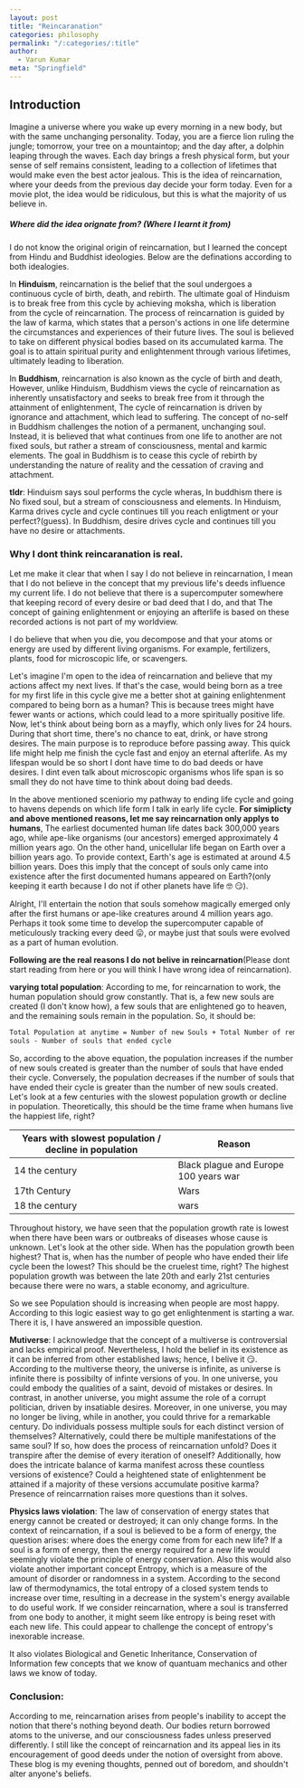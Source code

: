 ```yaml
---
layout: post
title: "Reincaranation"
categories: philosophy
permalink: "/:categories/:title"
author:
  - Varun Kumar
meta: "Springfield"
---
```


## Introduction

Imagine a universe where you wake up every morning in a new body, but with the same unchanging personality. Today, you are a fierce lion ruling the jungle; tomorrow, your tree on a mountaintop; and the day after, a dolphin leaping through the waves. Each day brings a fresh physical form, but your sense of self remains consistent, leading to a collection of lifetimes that would make even the best actor jealous. This is the idea of reincarnation, where your deeds from the previous day decide your form today. Even for a movie plot, the idea would be ridiculous, but this is what the majority of us believe in.

##### **Where did the idea orignate from? (Where I learnt it from)**

I do not know the original origin of reincarnation, but I learned the concept from Hindu and Buddhist ideologies. Below are the definations according to both idealogies.

In **Hinduism**, reincarnation is the belief that the soul undergoes a continuous cycle of birth, death, and rebirth. The ultimate goal of Hinduism is to break free from this cycle by achieving moksha, which is liberation from the cycle of reincarnation. The process of reincarnation is guided by the law of karma, which states that a person's actions in one life determine the circumstances and experiences of their future lives. The soul is believed to take on different physical bodies based on its accumulated karma. The goal is to attain spiritual purity and enlightenment through various lifetimes, ultimately leading to liberation.

In **Buddhism**, reincarnation is also known as the cycle of birth and death, However, unlike Hinduism, Buddhism views the cycle of reincarnation as inherently unsatisfactory and seeks to break free from it through the attainment of enlightenment, The cycle of reincarnation is driven by ignorance and attachment, which lead to suffering. The concept of no-self in Buddhism challenges the notion of a permanent, unchanging soul. Instead, it is believed that what continues from one life to another are not fixed souls, but rather a stream of consciousness, mental and karmic elements. The goal in Buddhism is to cease this cycle of rebirth by understanding the nature of reality and the cessation of craving and attachment.

**tldr**: Hinduism says soul performs the cycle wheras, In buddhism there is No fixed soul, but a stream of consciousness and elements. In Hinduism, Karma drives cycle and cycle continues till you reach enligtment or your perfect?(guess). In Buddhism, desire drives cycle and continues till you have no desire or attachments.

### Why I dont think reincaranation is real.

Let me make it clear that when I say I do not believe in reincarnation, I mean that I do not believe in the concept that my previous life's deeds influence my current life. I do not believe that there is a supercomputer somewhere that keeping record of every desire or bad deed that I do, and that The concept of gaining enlightenment or enjoying an afterlife is based on these recorded actions is not part of my worldview.

I do believe that when you die, you decompose and that your atoms or energy are used by different living organisms. For example, fertilizers, plants, food for microscopic life, or scavengers.

Let's imagine I'm open to the idea of reincarnation and believe that my actions affect my next lives. If that's the case, would being born as a tree for my first life in this cycle give me a better shot at gaining enlightenment compared to being born as a human? This is because trees might have fewer wants or actions, which could lead to a more spiritually positive life.
Now, let's think about being born as a mayfly, which only lives for 24 hours. During that short time, there's no chance to eat, drink, or have strong desires. The main purpose is to reproduce before passing away. This quick life might help me finish the cycle fast and enjoy an eternal afterlife. As my lifespan would be so short I dont have time to do bad deeds or have desires. I dint even talk about microscopic organisms whos life span is so small they do not have time to think about doing bad deeds.

In the above mentioned sceniorio my pathway to ending life cycle and going to havens depends on which life form I talk in early life cycle. **For simiplicty and above mentioned reasons, let me say reincarnation only applys to humans**, The earliest documented human life dates back 300,000 years ago, while ape-like organisms (our ancestors) emerged approximately 4 million years ago. On the other hand, unicellular life began on Earth over a billion years ago. To provide context, Earth's age is estimated at around 4.5 billion years. Does this imply that the concept of souls only came into existence after the first documented humans appeared on Earth?(only keeping it earth because I do not if other planets have life 🤓 😏).

Alright, I'll entertain the notion that souls somehow magically emerged only after the first humans or ape-like creatures around 4 million years ago. Perhaps it took some time to develop the supercomputer capable of meticulously tracking every deed 😛, or maybe just that souls were evolved as a part of human evolution.

**Following are the real reasons I do not belive in reincarnation**(Please dont start reading from here or you will think I have wrong idea of reincarnation).

**varying total population**: According to me, for reincarnation to work, the human population should grow constantly. That is, a few new souls are created (I don't know how), a few souls that are enlightened go to heaven, and the remaining souls remain in the population. So, it should be:

```html
Total Population at anytime = Number of new Souls + Total Number of remaining
souls - Number of souls that ended cycle
```

So, according to the above equation, the population increases if the number of new souls created is greater than the number of souls that have ended their cycle. Conversely, the population decreases if the number of souls that have ended their cycle is greater than the number of new souls created.
Let's look at a few centuries with the slowest population growth or decline in population. Theoretically, this should be the time frame when humans live the happiest life, right?

| Years with slowest population / decline in population | Reason                                |
| ----------------------------------------------------- | ------------------------------------- |
| 14 the century                                        | Black plague and Europe 100 years war |
| 17th Century                                          | Wars                                  |
| 18 the century                                        | wars                                  |

Throughout history, we have seen that the population growth rate is lowest when there have been wars or outbreaks of diseases whose cause is unknown. Let's look at the other side. When has the population growth been highest? That is, when has the number of people who have ended their life cycle been the lowest? This should be the cruelest time, right? The highest population growth was between the late 20th and early 21st centuries because there were no wars, a stable economy, and agriculture.

So we see Population should is increasing when people are most happy. According to this logic easiest way to go get enlightenment is starting a war. There it is, I have answered an impossible question.

**Mutiverse**: I acknowledge that the concept of a multiverse is controversial and lacks empirical proof. Nevertheless, I hold the belief in its existence as it can be inferred from other established laws; hence, I belive it 😏. According to the multiverse theory, the universe is infinite, as universe is infinite there is possibilty of infinte versions of you. In one universe, you could embody the qualities of a saint, devoid of mistakes or desires. In contrast, in another universe, you might assume the role of a corrupt politician, driven by insatiable desires. Moreover, in one universe, you may no longer be living, while in another, you could thrive for a remarkable century. Do individuals possess multiple souls for each distinct version of themselves? Alternatively, could there be multiple manifestations of the same soul? If so, how does the process of reincarnation unfold? Does it transpire after the demise of every iteration of oneself? Additionally, how does the intricate balance of karma manifest across these countless versions of existence? Could a heightened state of enlightenment be attained if a majority of these versions accumulate positive karma? Presence of reincarrnation raises more questions than it solves.

**Physics laws violation**: The law of conservation of energy states that energy cannot be created or destroyed; it can only change forms. In the context of reincarnation, if a soul is believed to be a form of energy, the question arises: where does the energy come from for each new life? If a soul is a form of energy, then the energy required for a new life would seemingly violate the principle of energy conservation.
Also this would also violate another important concept Entropy, which is a measure of the amount of disorder or randomness in a system. According to the second law of thermodynamics, the total entropy of a closed system tends to increase over time, resulting in a decrease in the system's energy available to do useful work.
If we consider reincarnation, where a soul is transferred from one body to another, it might seem like entropy is being reset with each new life. This could appear to challenge the concept of entropy's inexorable increase.

It also violates Biological and Genetic Inheritance, Conservation of Information few concepts that we know of quantuam mechanics and other laws we know of today.

### Conclusion:

According to me, reincarnation arises from people's inability to accept the notion that there's nothing beyond death. Our bodies return borrowed atoms to the universe, and our consciousness fades unless preserved differently. I still like the concept of reincarnation and its appeal lies in its encouragement of good deeds under the notion of oversight from above. These blog is my evening thoughts, penned out of boredom, and shouldn't alter anyone's beliefs.
